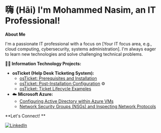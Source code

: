# 嗨 (Hāi)  I'm Mohammed Nasim, an IT  Professional! 

**About Me** 

I'm a passionate IT professional with a focus on [Your IT focus area, e.g., cloud computing, cybersecurity, systems administration]. I'm always eager to learn new technologies and solve challenging technical problems. 

**👨‍💻 Information Technology Projects:**

*  **osTicket (Help Desk Ticketing System):**
    * [osTicket: Prerequisites and Installation](https://github.com/moetechmind/osticket-prereqs) 
    * [osTicket: Post-Installation Configuration](https://github.com/moetechmind/post-install-config) ⚙️
    * [osTicket: Ticket Lifecycle Examples](https://github.com/moetechmind/ticket-lifecycle) 
* ☁️ **Microsoft Azure:**
    * [Configuring Active Directory within Azure VMs](https://github.com/moetechmind/configure-ad) 
    * [Network Security Groups (NSGs) and Inspecting Network Protocols](https://github.com/jmoetechmind/azure-network-protocols) ️ 

**Let's Connect! **

[![LinkedIn](https://cdn.jsdelivr.net/npm/simple-icons@v3/icons/linkedin.svg)](https://linkedin.com/in/mohammedn652)
